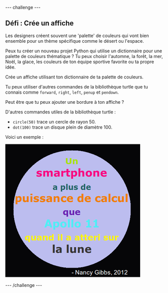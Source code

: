 --- challenge ---
## Défi : Crée un affiche

Les designers créent souvent une 'palette' de couleurs qui vont bien ensemble pour un thème spécifique comme le désert ou l'espace. 

Peux tu créer un nouveau projet Python qui utilise un dictionnaire pour une palette de couleurs thématique ? Tu peux choisir l'automne, la forêt, la mer, Noël, la glace, les couleurs de ton équipe sportive favorite ou ta propre idée. 

Crée un affiche utilisant ton dictionnaire de ta palette de couleurs.

Tu peux utiliser d'autres commandes de la bibliothèque turtle que tu connais comme `forward`, `right`, `left`, `penup` et `pendown`. 

Peut être que tu peux ajouter une bordure à ton affiche ?

D'autres commandes utiles de la bibliothèque turtle :

+ `circle(50)` trace un cercle de rayon 50.
+ `dot(100)` trace un disque plein de diamètre 100. 
  
Voici un exemple :

![screenshot](images/colourful-finished.png)






--- /challenge ---